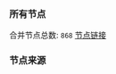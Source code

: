 ### 所有节点
合并节点总数: `868`
[节点链接](https://raw.githubusercontent.com/rzhy1/11/master/sub/sub_merge_base64.txt)

### 节点来源

